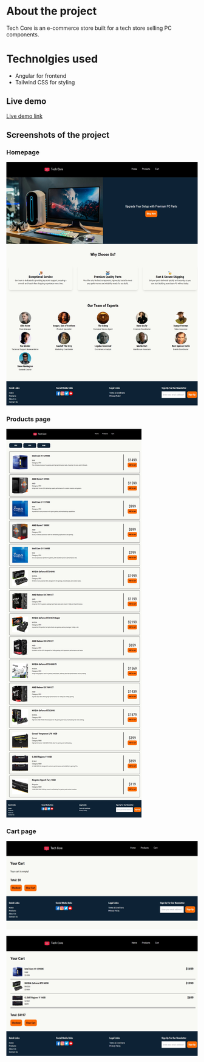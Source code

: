 # About the project

Tech Core is an e-commerce store built for a tech store selling PC components.

# Technolgies used

- Angular for frontend
- Tailwind CSS for styling

## Live demo

[Live demo link](https://tech-core-angular.netlify.app/home)

## Screenshots of the project

### Homepage

![homepage](./images/homepage.jpeg)

### Products page

![prodducts](./images/products.jpeg)

### Cart page

![cart-1](./images/cart.jpeg)

![cart-2](./images/cart-2.jpeg)
